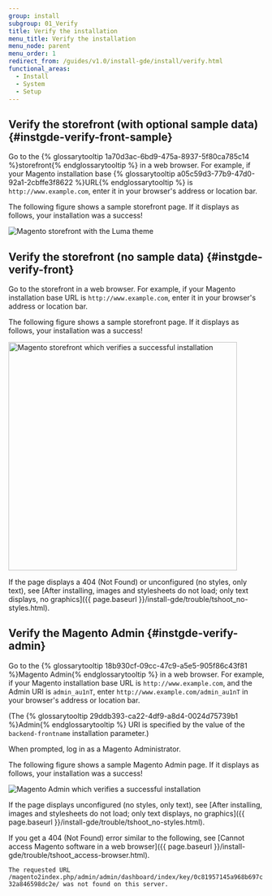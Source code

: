 ```yaml
---
group: install
subgroup: 01_Verify
title: Verify the installation
menu_title: Verify the installation
menu_node: parent
menu_order: 1
redirect_from: /guides/v1.0/install-gde/install/verify.html
functional_areas:
  - Install
  - System
  - Setup
---
```


## Verify the storefront (with optional sample data)   {#instgde-verify-front-sample}

Go to the {% glossarytooltip 1a70d3ac-6bd9-475a-8937-5f80ca785c14 %}storefront{% endglossarytooltip %} in a web browser. For example, if your Magento installation base {% glossarytooltip a05c59d3-77b9-47d0-92a1-2cbffe3f8622 %}URL{% endglossarytooltip %} is `http://www.example.com`, enter it in your browser's address or location bar.

The following figure shows a sample storefront page. If it displays as follows, your installation was a success!

<p><img src="{{ site.baseurl }}/common/images/install-success_store-luma.png" alt="Magento storefront with the Luma theme"></p>

## Verify the storefront (no sample data)   {#instgde-verify-front}

Go to the storefront in a web browser. For example, if your Magento installation base URL is `http://www.example.com`, enter it in your browser's address or location bar.

The following figure shows a sample storefront page. If it displays as follows, your installation was a success!

<p><img src="{{ site.baseurl }}/common/images/install-success_store.png" width="450px" alt="Magento storefront which verifies a successful installation"></p>

If the page displays a 404 (Not Found) or unconfigured (no styles, only text), see [After installing, images and stylesheets do not load; only text displays, no graphics]({{ page.baseurl }}/install-gde/trouble/tshoot_no-styles.html).

## Verify the Magento Admin   {#instgde-verify-admin}

Go to the {% glossarytooltip 18b930cf-09cc-47c9-a5e5-905f86c43f81 %}Magento Admin{% endglossarytooltip %} in a web browser. For example, if your Magento installation base URL is `http://www.example.com`, and the Admin URI is `admin_au1nT`, enter `http://www.example.com/admin_au1nT` in your browser's address or location bar.

(The {% glossarytooltip 29ddb393-ca22-4df9-a8d4-0024d75739b1 %}Admin{% endglossarytooltip %} URI is specified by the value of the `backend-frontname` installation parameter.)

When prompted, log in as a Magento Administrator.

The following figure shows a sample Magento Admin page. If it displays as follows, your installation was a success!

<p><img src="{{ site.baseurl }}/common/images/install_success_admin.png" alt="Magento Admin which verifies a successful installation"></p>

If the page displays unconfigured (no styles, only text), see [After installing, images and stylesheets do not load; only text displays, no graphics]({{ page.baseurl }}/install-gde/trouble/tshoot_no-styles.html).

If you get a 404 (Not Found) error similar to the following, see [Cannot access Magento software in a web browser]({{ page.baseurl }}/install-gde/trouble/tshoot_access-browser.html).

`The requested URL /magento2index.php/admin/admin/dashboard/index/key/0c81957145a968b697c32a846598dc2e/ was not found on this server.`
